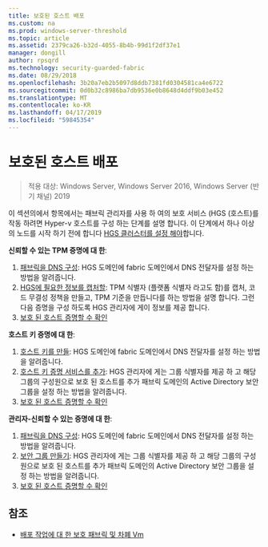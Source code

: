 ```yaml
---
title: 보호된 호스트 배포
ms.custom: na
ms.prod: windows-server-threshold
ms.topic: article
ms.assetid: 2379ca26-b32d-4055-8b4b-99d1f2df37e1
manager: dongill
author: rpsqrd
ms.technology: security-guarded-fabric
ms.date: 08/29/2018
ms.openlocfilehash: 3b20a7eb2b5097d8ddb7381fd0304581ca4e6722
ms.sourcegitcommit: 0d0b32c8986ba7db9536e0b8648d4ddf9b03e452
ms.translationtype: MT
ms.contentlocale: ko-KR
ms.lasthandoff: 04/17/2019
ms.locfileid: "59845354"
---
```

# <a name="deploy-guarded-hosts"></a>보호된 호스트 배포

>적용 대상: Windows Server, Windows Server 2016, Windows Server (반기 채널) 2019

이 섹션의에서 항목에서는 패브릭 관리자를 사용 하 여의 보호 서비스 (HGS (호스트)를 작동 하려면 Hyper-v 호스트를 구성 하는 단계를 설명 합니다. 이 단계에서 하나 이상의 노드를 시작 하기 전에 합니다 [HGS 클러스터를 설정 해야](guarded-fabric-setting-up-the-host-guardian-service-hgs.md)합니다.

**신뢰할 수 있는 TPM 증명에 대 한**:
1. [패브릭을 DNS 구성](guarded-fabric-configuring-fabric-dns.md): HGS 도메인에 fabric 도메인에서 DNS 전달자를 설정 하는 방법을 알려줍니다.
2. [HGS에 필요한 정보를 캡처할](guarded-fabric-tpm-trusted-attestation-capturing-hardware.md): TPM 식별자 (플랫폼 식별자 라고도 함)를 캡처, 코드 무결성 정책을 만들고, TPM 기준을 만듭니다를 하는 방법을 설명 합니다. 그런 다음 증명을 구성 하도록 HGS 관리자에 게이 정보를 제공 합니다.
3. [보호 된 호스트 증명할 수 확인](guarded-fabric-confirm-hosts-can-attest-successfully.md)

**호스트 키 증명에 대 한**:
1. [호스트 키를 만들](guarded-fabric-create-host-key.md#create-a-host-key): HGS 도메인에 fabric 도메인에서 DNS 전달자를 설정 하는 방법을 알려줍니다.
2. [호스트 키 증명 서비스를 추가](guarded-fabric-create-host-key.md#add-the-host-key-to-the-attestation-service): HGS 관리자에 게는 그룹 식별자를 제공 하 고 해당 그룹의 구성원으로 보호 된 호스트를 추가 패브릭 도메인의 Active Directory 보안 그룹을 설정 하는 방법을 알려줍니다. 
3. [보호 된 호스트 증명할 수 확인](guarded-fabric-confirm-hosts-can-attest-successfully.md)


**관리자-신뢰할 수 있는 증명에 대 한**:
1. [패브릭을 DNS 구성](guarded-fabric-configuring-fabric-dns.md): HGS 도메인에 fabric 도메인에서 DNS 전달자를 설정 하는 방법을 알려줍니다.
2. [보안 그룹 만들기](guarded-fabric-admin-trusted-attestation-creating-a-security-group.md): HGS 관리자에 게는 그룹 식별자를 제공 하 고 해당 그룹의 구성원으로 보호 된 호스트를 추가 패브릭 도메인의 Active Directory 보안 그룹을 설정 하는 방법을 알려줍니다. 
3. [보호 된 호스트 증명할 수 확인](guarded-fabric-confirm-hosts-can-attest-successfully.md)


## <a name="see-also"></a>참조

- [배포 작업에 대 한 보호 패브릭 및 차폐 Vm](guarded-fabric-deploying-hgs-overview.md#deployment-tasks-for-guarded-fabrics-and-shielded-vms)

